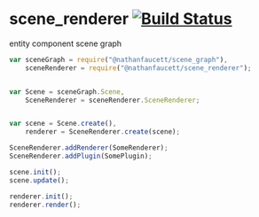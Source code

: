 scene_renderer [![Build Status](https://travis-ci.org/nathanfaucett/js-scene_renderer.svg?branch=master)](https://travis-ci.org/nathanfaucett/js-scene_renderer)
======

entity component scene graph

```javascript
var sceneGraph = require("@nathanfaucett/scene_graph"),
    sceneRenderer = require("@nathanfaucett/scene_renderer");


var Scene = sceneGraph.Scene,
    SceneRenderer = sceneRenderer.SceneRenderer;


var scene = Scene.create(),
    renderer = SceneRenderer.create(scene);

SceneRenderer.addRenderer(SomeRenderer);
SceneRenderer.addPlugin(SomePlugin);

scene.init();
scene.update();

renderer.init();
renderer.render();
```
